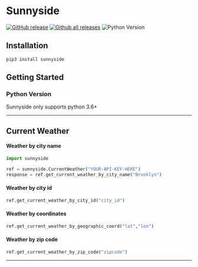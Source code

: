 # Sunnyside

[![GitHub release](https://img.shields.io/github/v/release/junqili259/Sunnyside.svg)](https://github.com/junqili259/Sunnyside/releases)
[![Github all releases](https://img.shields.io/github/downloads/junqili259/Sunnyside/total)](https://github.com/junqili259/Sunnyside/releases)
![Python Version](https://img.shields.io/pypi/pyversions/sunnyside)

## Installation
```
pip3 install sunnyside
```

## Getting Started
### Python Version
Sunnyside only supports python 3.6+
_________________________________________________________________________________________________________________________________________________________________________________

## Current Weather
#### Weather by city name
```python
import sunnyside

ref = sunnyside.CurrentWeather("YOUR-API-KEY-HERE")
response = ref.get_current_weather_by_city_name("Brooklyn")
```
#### Weather by city id
```python
ref.get_current_weather_by_city_id("city_id")
```
#### Weather by coordinates 
```python
ref.get_current_weather_by_geographic_coord("lat","lon")
```
#### Weather by zip code
```python
ref.get_current_weather_by_zip_code("zipcode")
```

_________________________________________________________________________________________________________________________________________________________________________________

